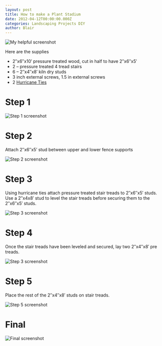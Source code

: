 ```yaml
---
layout: post
title: How to make a Plant Stadium
date: 2012-04-12T00:00:00.000Z
categories: Landscaping Projects DIY
author: Blair
---
```


![My helpful screenshot](/assets/images/stadium/P4160185-e1303131772457.jpg)

Here are the supplies

- 2″x6″x10′ pressure treated wood, cut in half to have 2″x6″x5′
- 2 – pressure treated 4 tread stairs
- 6 – 2″x4″x8′ kiln dry studs
- 3 inch external screws, 1.5 in external screws
- 2 [Hurricane Ties]({http://www.strongtie.com/hurricanetiesforplatedtruss_trusstiedowns/h-tsp_productgroup_wcc/p/h.tsp})

# Step 1

![Step 1 screenshot](/assets/images/stadium/P1010027.jpg)

# Step 2

Attach 2″x6″x5′ stud between upper and lower fence supports

![Step 2 screenshot](/assets/images/stadium/P4140028.jpg)

# Step 3

Using hurricane ties attach pressure treated stair treads to 2″x6″x5′ studs. Use a 2″x4x8′ stud to level the stair treads before securing them to the 2″x6″x5′ studs.

![Step 3 screenshot](/assets/images/stadium/P4140029.jpg)

# Step 4

Once the stair treads have been leveled and secured, lay two 2″x4″x8′ pre treads.

![Step 3 screenshot](/assets/images/stadium/P4140030.jpg)

# Step 5

Place the rest of the 2″x4″x8′ studs on stair treads.

![Step 5 screenshot](/assets/images/stadium/P4140031.jpg)

# Final

![Final screenshot](/assets/images/stadium/P4140032.jpg)
